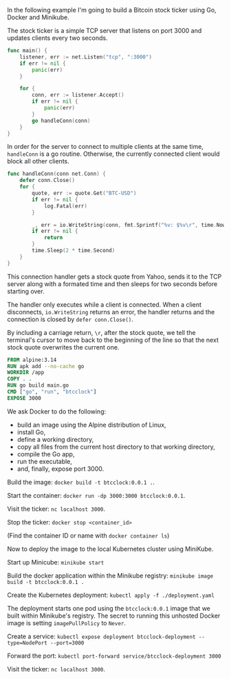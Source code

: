 
In the following example I'm going to build a Bitcoin stock ticker using Go, Docker and Minikube.

The stock ticker is a simple TCP server that listens on port 3000 and updates clients every two seconds.

```go
func main() {
	listener, err := net.Listen("tcp", ":3000")
	if err != nil {
		panic(err)
	}

	for {
		conn, err := listener.Accept()
		if err != nil {
			panic(err)
		}
		go handleConn(conn)
	}
}
```

In order for the server to connect to multiple clients at the same time, `handleConn` is a go routine. Otherwise, the currently connected client would block all other clients.

```go
func handleConn(conn net.Conn) {
	defer conn.Close()
	for {
		quote, err := quote.Get("BTC-USD")
		if err != nil {
			log.Fatal(err)
		}

		_, err = io.WriteString(conn, fmt.Sprintf("%v: $%v\r", time.Now().Format("15:04:05"), quote.RegularMarketPrice))
		if err != nil {
			return
		}
		time.Sleep(2 * time.Second)
	}
}
```

This connection handler gets a stock quote from Yahoo, sends it to the TCP server along with a formated time and then sleeps for two seconds before starting over.

The handler only executes while a client is connected. When a client disconnects, `io.WriteString` returns an error, the handler returns and the connection is closed by `defer conn.Close()`.

By including a carriage return, `\r`, after the stock quote, we tell the terminal's cursor to move back to the beginning of the line so that the next stock quote overwrites the current one.

```dockerfile
FROM alpine:3.14
RUN apk add --no-cache go
WORKDIR /app
COPY . .
RUN go build main.go
CMD ["go", "run", "btcclock"]
EXPOSE 3000
```

We ask Docker to do the following:

- build an image using the Alpine distribution of Linux, 
- install Go, 
- define a working directory, 
- copy all files from the current host directory to that working directory, 
- compile the Go app,
- run the executable,
- and, finally, expose port 3000.

Build the image: `docker build -t btcclock:0.0.1 .`.

Start the container: `docker run -dp 3000:3000 btcclock:0.0.1`.

Visit the ticker: `nc localhost 3000`.

Stop the ticker: `docker stop <container_id>`

(Find the container ID or name with `docker container ls`)

Now to deploy the image to the local Kubernetes cluster using MiniKube.

Start up Minicube: `minikube start`

Build the docker application within the Minikube registry: `minikube image build -t btcclock:0.0.1 .`

Create the Kubernetes deployment: `kubectl apply -f ./deployment.yaml`

The deployment starts one pod using the `btcclock:0.0.1` image that we built within Minikube's registry. The secret to running this unhosted Docker image is setting `imagePullPolicy` to `Never`.

Create a service: `kubectl expose deployment btcclock-deployment --type=NodePort --port=3000`

Forward the port: `kubectl port-forward service/btcclock-deployment 3000`

Visit the ticker: `nc localhost 3000`.
